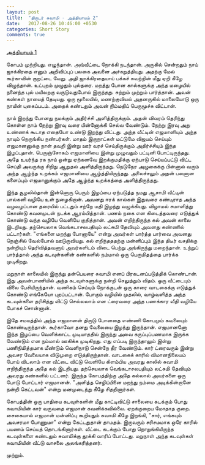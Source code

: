 ```yaml
---
layout: post
title:  "திருடர் சுவாமி - அத்தியாயம் 2"
date:   2017-08-26 10:46:00 +0530
categories: Short Story
comments: true
---
```


<a href="/short/story/2017/08/21/short-story-thirudar-swami-aththiyayam-1.html" target="_blank">அத்தியாயம் 1</a>

கோபம் முற்றியது. எழுந்தான். அவ்வீட்டை நோக்கி நடந்தான். அருகில் சென்றதும் நாய் ஜாக்கிரதை எனும் அறிவிப்புப் பலகை அவனை அச்சுறுத்தியது.  அதற்கு மேல் கூர்காவின் குறட்டை வேறு. அதி ஜாக்கிரதையாய் பக்கச் சுவற்றின் மீது ஏறி கீழே விழுந்தான். உட்புறம் முழுதும்  புல்தரை. மறத்து போன கால்களுக்கு அந்த மழையில் நனைந்த புல் மயிலறகு வருடுவதுபோல் இருந்தது. சுற்றும் முற்றும் பார்த்தான். அவன் கண்கள் நாயைத் தேடியது. ஒரு மூலையில், மணற்குவியல் அதனருகில் மாலையோடு ஒரு நாயின் புகைப்படம். அதைக் கண்டதும் அவன் நிம்மதிப் பெருமூச்சு விட்டான்.

நாய் இறந்து போனது நமக்கும் அதிர்ச்சி அளித்திருக்கும். அதன் விவரம் தெரிந்து கொள்ள நாம் நேற்று இரவு வரை பின்னோக்கி செல்ல வேண்டும். நேற்று இரவு அது உண்ணக் கூடாத எதையோ உண்டு இறந்து விட்டது. அந்த வீட்டின் எஜமானியும் அந்த நாயும் நெருங்கிய நண்பர்கள். மாதம் இருநாட்கள் மட்டுமே விஜயம் செய்யும் எஜமானனுக்கு நாள் தவறி இன்று ஊர் வரச் செய்திருக்கும் அதிர்ச்சியும் இந்த இழப்புதான். பெருஞ்சோகம் எஜமானியை இன்று முழுவதும் பட்டினி போட்டிருந்தது. அதே உயர்ந்த ரக நாய் ஒன்று ஏற்கனவே இறக்குமதிக்கு ஏற்பாடு செய்யப்பட்டு விட்ட செய்தி அவருக்கு சிறிது ஆறுதல் அளித்திருந்தது. நெடுநேர அழுகைக்கு பின்னால் வரும் அந்த ஆழ்ந்த உறக்கம் எஜமானியை ஆழ்த்தியிருந்தது. அலைச்சலும் அதன் பலனான களைப்பும் எஜமானுக்கும் அதே ஆழ்ந்த உறக்கத்தை அளித்திருந்தது.

இந்த சூழலில்தான் இன்னொரு பெரும் இழப்பை ஏற்படுத்த நமது ஆசாமி வீட்டின் பால்கனி வழியே உள் நுழைகிறான். அவனது ஈரக் கால்கள் இதுவரை கண்டிராத அந்த வழவழப்பான தரையில் பட்டதும் சற்றே மதி இழந்து வழுக்கியது. விழாமல் சமாளித்து கொண்டு கவனமுடன் நடக்க ஆரம்பித்தான். பணம் நகை என கிடைத்தவரை எடுத்துக் கொண்டு  வந்த வழியே வெளியே குதித்தான். அவன் எறிந்திருந்த கல் அவன் காலை இடறியது. தற்செயலாக வெங்கடாசலபதியும் லட்சுமி தேவியும் அவனது கண்ணில் பட்டார்கள். "எங்களை மறந்து போனாயே" என்று அவர்கள் பார்த்த பார்வை அவனது நெஞ்சில் வேல்போல் ஊடுருவியது. கல் எறிந்தததற்கு மன்னிப்பும் இந்த திடீர் வசதிக்கு நன்றியும் தெரிவித்தவனாய் அவர்களிடம் விடை பெற்று அங்கிருந்து மறைந்தான். உற்றுப் பார்த்தால் அந்த கடவுள்களின் கண்களில் நம்மால் ஒரு பெருமிதத்தை பார்க்க முடிகிறது.

மறுநாள் காலையில் இருந்து தன்பெயரை சுவாமி எனப் பிரகடனப்படுத்திக் கொண்டான். இது அவன்பாணியில் அந்த கடவுள்களுக்கு நன்றி செலுத்தும் விதம். ஒரு வீட்டையும் விலை பேசியிருந்தான். வணிகம் செய்யும் நோக்குடன் ஒரு காரை வாடகைக்கு எடுத்துக் கொண்டு எங்கேயோ புறப்பட்டான். போகும் வழியில் முதலில், வாழ்வளித்த அந்த கடவுள்களை தரிசித்து விட்டு செல்லலாம் என ட்ரைவரை அந்த பணக்கார வீதி வழியே போகச் சொன்னான்.

இதே சமயத்தில் அந்த எஜமானன் திருடு போனதை எண்ணி கோபமும் கவலையும் கொண்டிருந்தான். கூர்காவோ தனது வேலையை இழந்து இருந்தான். எஜமானனோ இந்த இழப்பை வெளிக்காட்ட முடியாததில் இருந்து அவை கருப்புப்பணமாக இருக்க வேண்டும் என நம்மால் ஊகிக்க முடிகிறது. எது எப்படி இருந்தாலும் இன்று பணிநிமித்தமாக மீண்டும் வெளிநாடு சென்றே தீர வேண்டும். கார் ட்ரைவரும் இன்று அவசர வேலையாக விடுமுறை எடுத்திருந்தான். வாடகைக் காரில் விமானநிலையம் போய் விடலாம் என வீட்டை விட்டு வெளியே கிளம்பிய அவரது காலில் சுவாமி எறிந்திருந்த அதே கல் இடறியது. தற்செயலாக வெங்கடாசலபதியும் லட்சுமி தேவியும் அவரது கண்களில் பட்டனர். இருந்த கோபத்திற்கு அதே கல்லால் அவர்களை ஒரு போடு போட்டார் எஜமானன். "அளித்த செழிப்பினை மறந்து நம்மை அடிக்கின்றானே நன்றி கெட்டவன்" என்று மனமுடைந்து கீழே சிதறினார்கள்.

கோபத்தின் ஒரு பாதியை கடவுள்களின் மீது காட்டிவிட்டு சாலையை கடக்கும் போது சுவாமியின் கார் வருவதை எஜமான் கவனிக்கவில்லை. ஏறக்குறைய மோதாத குறை. சைகையால் எஜமான் மன்னிப்பு கூறியதும் சுவாமி கீழே இறங்கி, "சார், எங்கயும் அவசரமா போணுமா" என்று கேட்டதுதான் தாமதம். இருவரும் சரிசமமாக ஒரே காரில் பயணம் செய்யத் தொடங்கினார்கள். வீட்டை கடக்கும் போது நொறுங்கியிருந்த கடவுள்களை கண்டதும் சுவாமிக்கு தூக்கி வாரிப் போட்டது. மறுநாள் அந்த கடவுள்கள் சுவாமியின் வீட்டு வாசலை அலங்கரித்தனர்.

முற்றும்.










